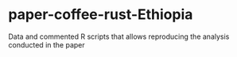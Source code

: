 # paper-coffee-rust-Ethiopia
Data and commented R scripts that allows reproducing the analysis conducted in the paper
